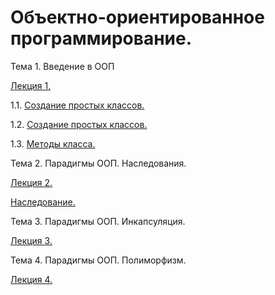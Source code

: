 # Объектно-ориентированное программирование.
Тема 1. Введение в ООП

[Лекция 1.](/Лекция1_ООП.ipynb)

1.1. [Создание простых классов.](/Пр_1_1.ipynb)

1.2. [Создание простых классов.](/Пр_1.2.ipynb)

1.3. [Методы класса.](/Пр_1.3.ipynb)

Тема 2. Парадигмы ООП. Наследования.

[Лекция 2.]()

[Наследование.]()

Тема 3. Парадигмы ООП. Инкапсуляция.

[Лекция 3.]()

Тема 4. Парадигмы ООП. Полиморфизм.

[Лекция 4.]()
